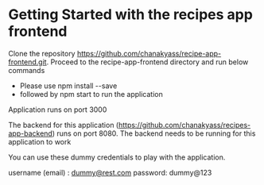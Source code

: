 # Getting Started with the recipes app frontend

Clone the repository https://github.com/chanakyass/recipe-app-frontend.git. Proceed to the recipe-app-frontend directory and run below commands

+ Please use npm install --save 
+ followed by npm start
to run the application

Application runs on port 3000

The backend for this application (https://github.com/chanakyass/recipes-app-backend) runs on port 8080. The backend needs to be running for this application to work

You can use these dummy credentials to play with the application.

username (email) : dummy@rest.com
password: dummy@123



